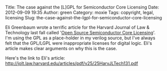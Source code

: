 Title: The case against the [L]GPL for Semiconductor Core Licensing
Date: 2012-09-09 19:35
Author: green
Category: moxie
Tags: copyright, legal, licensing
Slug: the-case-against-the-lgpl-for-semiconductor-core-licensing

Eli Greenbaum wrote a terrific article for the Harvard Journal of Law &
Technology last fall called '[Open Source Semiconductor Core
Licensing][]'. I'm using the GPL as a place-holder in my verilog source,
but I've always felt that the GPL/LGPL were inappropriate licenses for
digital logic. Eli's article makes clear arguments on why this is the
case.

Here's the link to Eli's article:
<http://jolt.law.harvard.edu/articles/pdf/v25/25HarvJLTech131.pdf>

  [Open Source Semiconductor Core Licensing]: http://jolt.law.harvard.edu/articles/pdf/v25/25HarvJLTech131.pdf
